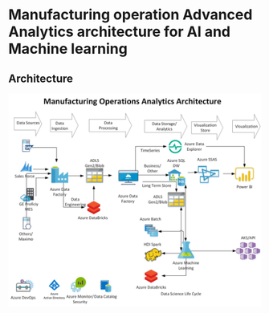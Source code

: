 # Manufacturing operation Advanced Analytics architecture for AI and Machine learning

## Architecture
![alt text](https://github.com/balakreshnan/AIInManufacturing/blob/master/mfgopsanalyticsarch.jpg "Architecture")
